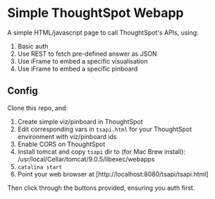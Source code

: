 # Simple ThoughtSpot Webapp

A simple HTML/javascript page to call ThoughtSpot's APIs, using:

1. Basic auth
2. Use REST to fetch pre-defined answer as JSON
3. Use iFrame to embed a specific visualisation
4. Use iFrame to embed a specific pinboard

## Config

Clone this repo, and:

1. Create simple viz/pinboard in ThoughtSpot
2. Edit corresponding vars in `tsapi.html` for your ThoughtSpot environment with viz/pinboard ids
3. Enable CORS on ThoughtSpot
4. Install tomcat and copy `tsapi` dir to (for Mac Brew install): /usr/local/Cellar/tomcat/9.0.5/libexec/webapps
5. `catalina start`
6. Point your web browser at [http://localhost:8080/tsapi/tsapi.html] 

Then click through the buttons provided, ensuring you auth first. 


